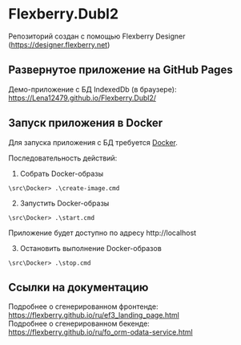 # Flexberry.Dubl2
Репозиторий создан с помощью Flexberry Designer (https://designer.flexberry.net)

## Развернутое приложение на GitHub Pages

Демо-приложение с БД IndexedDb (в браузере):
https://Lena12479.github.io/Flexberry.Dubl2/

## Запуск приложения в Docker

Для запуска приложения с БД требуется [Docker](https://docker.com).

Последовательность действий:

1. Собрать Docker-образы
```
\src\Docker> .\create-image.cmd
```

2. Запустить Docker-образы
```
\src\Docker> .\start.cmd
```

Приложение будет доступно по адресу http://localhost

3. Остановить выполнение Docker-образов
```
\src\Docker> .\stop.cmd
```

## Ссылки на документацию

Подробнее о сгенерированном фронтенде: https://flexberry.github.io/ru/ef3_landing_page.html  
Подробнее о сгенерированном бекенде: https://flexberry.github.io/ru/fo_orm-odata-service.html
